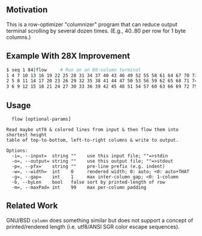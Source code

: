 ## Motivation

This is a row-optimizer "columnizer" program that can reduce output terminal
scrolling by several dozen times.  (E.g., 40..80 per row for 1 byte columns.)

## Example With 28X Improvement

```sh
$ seq 1 84|flow     # Run on an 80-column terminal
1 4 7 10 13 16 19 22 25 28 31 34 37 40 43 46 49 52 55 58 61 64 67 70 73 76 79 82
2 5 8 11 14 17 20 23 26 29 32 35 38 41 44 47 50 53 56 59 62 65 68 71 74 77 80 83
3 6 9 12 15 18 21 24 27 30 33 36 39 42 45 48 51 54 57 60 63 66 69 72 75 78 81 84
```

## Usage
```
  flow [optional-params] 

Read maybe utf8 & colored lines from input & then flow them into shortest height
table of top-to-bottom, left-to-right columns & write to output.

Options:
  -i=, --input=  string ""    use this input file; ""=>stdin
  -o=, --output= string ""    use this output file; ""=>stdout
  -p=, --pfx=    string ""    pre-line prefix (e.g. indent)
  -w=, --width=  int    0     rendered width; 0: auto; <0: auto+THAT
  -g=, --gap=    int    1     max inter-column gap; <0: 1-column
  -b, --byLen    bool   false sort by printed-length of row
  -m=, --maxPad= int    99    max per-column padding
```
## Related Work

GNU/BSD `column` does something similar but does not support a concept of
printed/rendered length (i.e. utf8/ANSI SGR color escape sequences).
